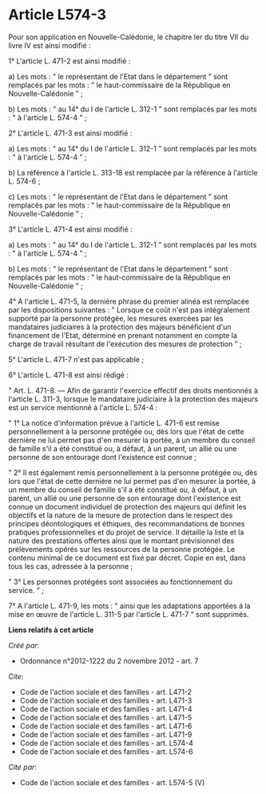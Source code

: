 # Article L574-3

Pour son application en Nouvelle-Calédonie, le chapitre Ier du titre VII du livre IV est ainsi modifié : 

1° L'article L. 471-2 est ainsi modifié : 

a) Les mots : " le représentant de l'Etat dans le département ” sont remplacés par les mots : " le haut-commissaire de la
République en Nouvelle-Calédonie ” ; 

b) Les mots : " au 14° du I de l'article L. 312-1 ” sont remplacés par les mots : " à l'article L. 574-4 ” ; 

2° L'article L. 471-3 est ainsi modifié : 

a) Les mots : " au 14° du I de l'article L. 312-1 ” sont remplacés par les mots : " à l'article L. 574-4 ” ; 

b) La référence à l'article L. 313-18 est remplacée par la référence à l'article L. 574-6 ; 

c) Les mots : " le représentant de l'Etat dans le département ” sont remplacés par les mots : " le haut-commissaire de la
République en Nouvelle-Calédonie ” ; 

3° L'article L. 471-4 est ainsi modifié : 

a) Les mots : " au 14° du I de l'article L. 312-1 ” sont remplacés par les mots : " à l'article L. 574-4 ” ; 

b) Les mots : " le représentant de l'Etat dans le département ” sont remplacés par les mots : " le haut-commissaire de la
République en Nouvelle-Calédonie ” ; 

4° A l'article L. 471-5, la dernière phrase du premier alinéa est remplacée par les dispositions suivantes : " Lorsque ce
coût n'est pas intégralement supporté par la personne protégée, les mesures exercées par les mandataires judiciaires à la
protection des majeurs bénéficient d'un financement de l'Etat, déterminé en prenant notamment en compte la charge de travail
résultant de l'exécution des mesures de protection ” ; 

5° L'article L. 471-7 n'est pas applicable ; 

6° L'article L. 471-8 est ainsi rédigé : 

" Art. L. 471-8. ― Afin de garantir l'exercice effectif des droits mentionnés à l'article L. 311-3, lorsque le mandataire
judiciaire à la protection des majeurs est un service mentionné à l'article L. 574-4 : 

" 1° La notice d'information prévue à l'article L. 471-6 est remise personnellement à la personne protégée ou, dès lors que
l'état de cette dernière ne lui permet pas d'en mesurer la portée, à un membre du conseil de famille s'il a été constitué ou,
à défaut, à un parent, un allié ou une personne de son entourage dont l'existence est connue ; 

" 2° Il est également remis personnellement à la personne protégée ou, dès lors que l'état de cette dernière ne lui permet
pas d'en mesurer la portée, à un membre du conseil de famille s'il a été constitué ou, à défaut, à un parent, un allié ou une
personne de son entourage dont l'existence est connue un document individuel de protection des majeurs qui définit les
objectifs et la nature de la mesure de protection dans le respect des principes déontologiques et éthiques, des
recommandations de bonnes pratiques professionnelles et du projet de service. Il détaille la liste et la nature des
prestations offertes ainsi que le montant prévisionnel des prélèvements opérés sur les ressources de la personne protégée. Le
contenu minimal de ce document est fixé par décret. Copie en est, dans tous les cas, adressée à la personne ; 

" 3° Les personnes protégées sont associées au fonctionnement du service. ” ; 

7° A l'article L. 471-9, les mots : " ainsi que les adaptations apportées à la mise en œuvre de l'article L. 311-5 par
l'article L. 471-7 ” sont supprimés.

**Liens relatifs à cet article**

_Créé par_:

  - Ordonnance n°2012-1222 du 2 novembre 2012 - art. 7

_Cite_:

  - Code de l'action sociale et des familles - art. L471-2
  - Code de l'action sociale et des familles - art. L471-3
  - Code de l'action sociale et des familles - art. L471-4
  - Code de l'action sociale et des familles - art. L471-5
  - Code de l'action sociale et des familles - art. L471-6
  - Code de l'action sociale et des familles - art. L471-9
  - Code de l'action sociale et des familles - art. L574-4
  - Code de l'action sociale et des familles - art. L574-6

_Cité par_:

  - Code de l'action sociale et des familles - art. L574-5 (V)

